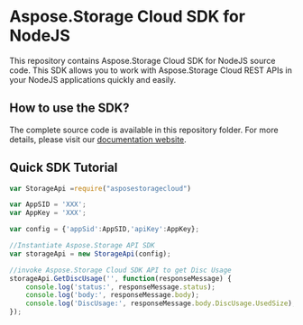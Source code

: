 # Aspose.Storage Cloud SDK for NodeJS

This repository contains Aspose.Storage Cloud SDK for NodeJS source code. This SDK allows you to work with Aspose.Storage Cloud REST APIs in your NodeJS applications quickly and easily. 

## How to use the SDK?

The complete source code is available in this repository folder. For more details, please visit our [documentation website](http://www.aspose.com/docs/display/totalcloud/How+to+Setup+Aspose.Storage+Cloud+SDK+for+NodeJS).

## Quick SDK Tutorial
```javascript
var StorageApi =require("asposestoragecloud")

var AppSID = 'XXX';
var AppKey = 'XXX';

var config = {'appSid':AppSID,'apiKey':AppKey};

//Instantiate Aspose.Storage API SDK
var storageApi = new StorageApi(config);

//invoke Aspose.Storage Cloud SDK API to get Disc Usage
storageApi.GetDiscUsage('', function(responseMessage) {
	console.log('status:', responseMessage.status);
	console.log('body:', responseMessage.body);
	console.log('DiscUsage:', responseMessage.body.DiscUsage.UsedSize);	
});
```